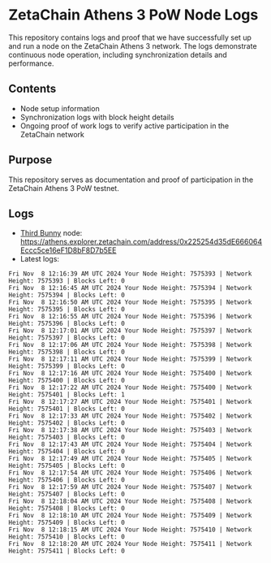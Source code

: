 # ZetaChain Athens 3 PoW Node Logs
This repository contains logs and proof that we have successfully set up and run a node on the ZetaChain Athens 3 network. The logs demonstrate continuous node operation, including synchronization details and performance.

## Contents
- Node setup information
- Synchronization logs with block height details
- Ongoing proof of work logs to verify active participation in the ZetaChain network

## Purpose
This repository serves as documentation and proof of participation in the ZetaChain Athens 3 PoW testnet.

## Logs

- [Third Bunny](https://thirdbunny.xyz/) node: https://athens.explorer.zetachain.com/address/0x225254d35dE666064Eccc5ce16eF1D8bF8D7b5EE
- Latest logs:
```
Fri Nov  8 12:16:39 AM UTC 2024 Your Node Height: 7575393 | Network Height: 7575393 | Blocks Left: 0
Fri Nov  8 12:16:45 AM UTC 2024 Your Node Height: 7575394 | Network Height: 7575394 | Blocks Left: 0
Fri Nov  8 12:16:50 AM UTC 2024 Your Node Height: 7575395 | Network Height: 7575395 | Blocks Left: 0
Fri Nov  8 12:16:55 AM UTC 2024 Your Node Height: 7575396 | Network Height: 7575396 | Blocks Left: 0
Fri Nov  8 12:17:01 AM UTC 2024 Your Node Height: 7575397 | Network Height: 7575397 | Blocks Left: 0
Fri Nov  8 12:17:06 AM UTC 2024 Your Node Height: 7575398 | Network Height: 7575398 | Blocks Left: 0
Fri Nov  8 12:17:11 AM UTC 2024 Your Node Height: 7575399 | Network Height: 7575399 | Blocks Left: 0
Fri Nov  8 12:17:16 AM UTC 2024 Your Node Height: 7575400 | Network Height: 7575400 | Blocks Left: 0
Fri Nov  8 12:17:22 AM UTC 2024 Your Node Height: 7575400 | Network Height: 7575401 | Blocks Left: 1
Fri Nov  8 12:17:27 AM UTC 2024 Your Node Height: 7575401 | Network Height: 7575401 | Blocks Left: 0
Fri Nov  8 12:17:33 AM UTC 2024 Your Node Height: 7575402 | Network Height: 7575402 | Blocks Left: 0
Fri Nov  8 12:17:38 AM UTC 2024 Your Node Height: 7575403 | Network Height: 7575403 | Blocks Left: 0
Fri Nov  8 12:17:43 AM UTC 2024 Your Node Height: 7575404 | Network Height: 7575404 | Blocks Left: 0
Fri Nov  8 12:17:49 AM UTC 2024 Your Node Height: 7575405 | Network Height: 7575405 | Blocks Left: 0
Fri Nov  8 12:17:54 AM UTC 2024 Your Node Height: 7575406 | Network Height: 7575406 | Blocks Left: 0
Fri Nov  8 12:17:59 AM UTC 2024 Your Node Height: 7575407 | Network Height: 7575407 | Blocks Left: 0
Fri Nov  8 12:18:04 AM UTC 2024 Your Node Height: 7575408 | Network Height: 7575408 | Blocks Left: 0
Fri Nov  8 12:18:10 AM UTC 2024 Your Node Height: 7575409 | Network Height: 7575409 | Blocks Left: 0
Fri Nov  8 12:18:15 AM UTC 2024 Your Node Height: 7575410 | Network Height: 7575410 | Blocks Left: 0
Fri Nov  8 12:18:20 AM UTC 2024 Your Node Height: 7575411 | Network Height: 7575411 | Blocks Left: 0
```
